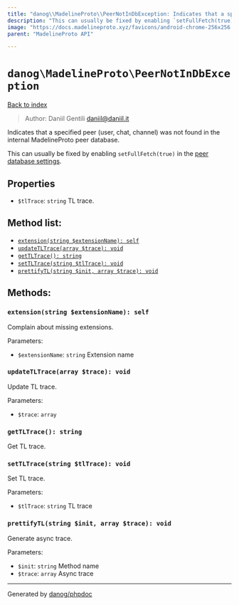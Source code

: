 ```yaml
---
title: "danog\\MadelineProto\\PeerNotInDbException: Indicates that a specified peer (user, chat, channel) was not found in the internal MadelineProto peer database."
description: "This can usually be fixed by enabling `setFullFetch(true)` in the [peer database settings](https://docs.madelineproto.xyz/PHP/danog/MadelineProto/Settings/Peer.html#setfullfetch-bool-fullfetch-self)."
image: "https://docs.madelineproto.xyz/favicons/android-chrome-256x256.png"
parent: "MadelineProto API"

---
```

# `danog\MadelineProto\PeerNotInDbException`
[Back to index](../../index.html)

> Author: Daniil Gentili <daniil@daniil.it>  
  

Indicates that a specified peer (user, chat, channel) was not found in the internal MadelineProto peer database.  

This can usually be fixed by enabling `setFullFetch(true)` in the [peer database settings](https://docs.madelineproto.xyz/PHP/danog/MadelineProto/Settings/Peer.html#setfullfetch-bool-fullfetch-self).

## Properties
* `$tlTrace`: `string` TL trace.

## Method list:
* [`extension(string $extensionName): self`](#extension-string-extensionname-self)
* [`updateTLTrace(array $trace): void`](#updatetltrace-array-trace-void)
* [`getTLTrace(): string`](#gettltrace-string)
* [`setTLTrace(string $tlTrace): void`](#settltrace-string-tltrace-void)
* [`prettifyTL(string $init, array $trace): void`](#prettifytl-string-init-array-trace-void)

## Methods:
### `extension(string $extensionName): self`

Complain about missing extensions.


Parameters:

* `$extensionName`: `string` Extension name  



### `updateTLTrace(array $trace): void`

Update TL trace.


Parameters:

* `$trace`: `array`   



### `getTLTrace(): string`

Get TL trace.



### `setTLTrace(string $tlTrace): void`

Set TL trace.


Parameters:

* `$tlTrace`: `string` TL trace  



### `prettifyTL(string $init, array $trace): void`

Generate async trace.


Parameters:

* `$init`: `string` Method name  
* `$trace`: `array` Async trace  



---
Generated by [danog/phpdoc](https://phpdoc.daniil.it)
